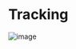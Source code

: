 # Tracking
![image](https://user-images.githubusercontent.com/88663812/168584139-320c7eb1-7db1-4f8e-80aa-b72aa76e4685.png)
